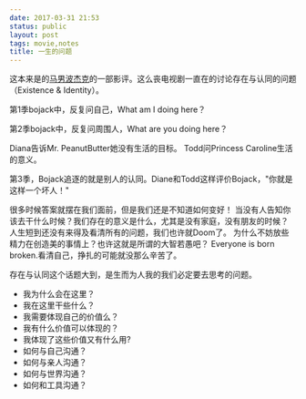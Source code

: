 ```yaml
---
date: 2017-03-31 21:53
status: public
layout: post
tags: movie,notes
title: 一生的问题
---
```


这本来是的[马男波杰克](https://movie.douban.com/subject/25900177/)的一部影评。这么丧电视剧一直在的讨论存在与认同的问题（Existence & Identity）。

第1季bojack中，反复问自己，What am I doing here？

第2季bojack中，反复问周围人，What are you doing here？

Diana告诉Mr. PeanutButter她没有生活的目标。
Todd问Princess Caroline生活的意义。

第3季，Bojack追逐的就是别人的认同。Diane和Todd这样评价Bojack，"你就是这样一个坏人！"

很多时候答案就摆在我们面前，但是我们还是不知道如何变好！
当没有人告知你该去干什么时候？我们存在的意义是什么，尤其是没有家庭，没有朋友的时候？
人生短到还没有来得及看清所有的问题，我们也许就Doom了。
为什么不妨放些精力在创造美的事情上？也许这就是所谓的大智若愚吧？
Everyone is born broken.看清自己，挣扎的可能就没那么辛苦了。

存在与认同这个话题大到，是生而为人我的我们必定要去思考的问题。

* 我为什么会在这里？
* 我在这里干些什么？
* 我需要体现自己的价值么？
* 我有什么价值可以体现的？
* 我体现了这些价值又有什么用?
* 如何与自己沟通？
* 如何与亲人沟通？
* 如何与世界沟通？
* 如何和工具沟通？